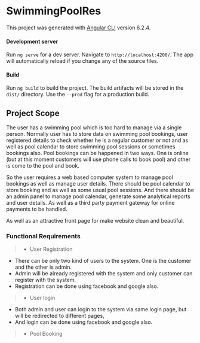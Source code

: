 # SwimmingPoolRes

This project was generated with [Angular CLI](https://github.com/angular/angular-cli) version 6.2.4.

#### Development server

Run `ng serve` for a dev server. Navigate to `http://localhost:4200/`. The app will automatically reload if you change any of the source files.

#### Build

Run `ng build` to build the project. The build artifacts will be stored in the `dist/` directory. Use the `--prod` flag for a production build.

## Project Scope

The user has a swimming pool which is too hard to manage via a single person. Normally user has to store data on swimming pool bookings, user registered details to check whether he is a regular customer or not and as well as pool calendar to store swimming pool sessions or sometimes bookings also. Pool bookings can be happened in two ways. One is online (but at this moment customers will use phone calls to book pool) and other is come to the pool and book.

So the user requires a web based computer system to manage pool bookings as well as manage user details. There should be pool calendar to store booking and as well as some usual pool sessions. And there should be an admin panel to manage pool calendar, generate some analytical reports  and user details. As well as a third party payment gateway for online payments to be handled.

As well as an attractive front page for make website clean and beautiful.

### Functional Requirements

> - User Registration
 - There can be only two kind of users to the system. One is the customer and the other is admin.
 - Admin will be already registered with the system and only customer can register with the system.
 - Registration can be done using facebook and google also.

> - User login
 - Both admin and user can login to the system via same login page, but will be redirected to different pages,
 - And login can be done using facebook and google also.

> - Pool Booking

